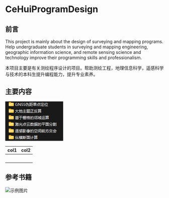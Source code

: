 # CeHuiProgramDesign

## 前言

This project is mainly about the design of surveying and mapping programs. Help undergraduate students in surveying and mapping engineering, geographic information science, and remote sensing science and technology improve their programming skills and professionalism.

本项目主要是有关测绘程序设计的项目。帮助测绘工程，地理信息科学，遥感科学与技术的本科生提升编程能力，提升专业素养。

## 主要内容

![示例图片](picture\list.png)

| col1 | col2 |
| ---- | ---- |
|      |      |
|      |      |
|      |      |
|      |      |
|      |      |

## 参考书籍

![示例图片](images/example.png)
